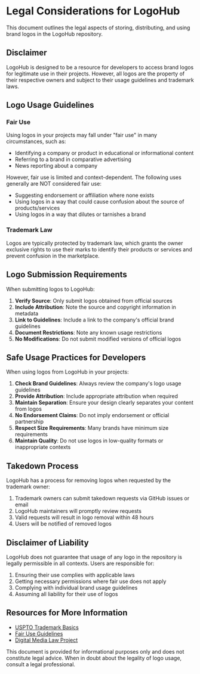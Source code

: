 # Legal Considerations for LogoHub

This document outlines the legal aspects of storing, distributing, and using brand logos in the LogoHub repository.

## Disclaimer

LogoHub is designed to be a resource for developers to access brand logos for legitimate use in their projects. However, all logos are the property of their respective owners and subject to their usage guidelines and trademark laws.

## Logo Usage Guidelines

### Fair Use

Using logos in your projects may fall under "fair use" in many circumstances, such as:

- Identifying a company or product in educational or informational content
- Referring to a brand in comparative advertising
- News reporting about a company

However, fair use is limited and context-dependent. The following uses generally are NOT considered fair use:

- Suggesting endorsement or affiliation where none exists
- Using logos in a way that could cause confusion about the source of products/services
- Using logos in a way that dilutes or tarnishes a brand

### Trademark Law

Logos are typically protected by trademark law, which grants the owner exclusive rights to use their marks to identify their products or services and prevent confusion in the marketplace.

## Logo Submission Requirements

When submitting logos to LogoHub:

1. **Verify Source**: Only submit logos obtained from official sources
2. **Include Attribution**: Note the source and copyright information in metadata
3. **Link to Guidelines**: Include a link to the company's official brand guidelines
4. **Document Restrictions**: Note any known usage restrictions
5. **No Modifications**: Do not submit modified versions of official logos

## Safe Usage Practices for Developers

When using logos from LogoHub in your projects:

1. **Check Brand Guidelines**: Always review the company's logo usage guidelines
2. **Provide Attribution**: Include appropriate attribution when required
3. **Maintain Separation**: Ensure your design clearly separates your content from logos
4. **No Endorsement Claims**: Do not imply endorsement or official partnership
5. **Respect Size Requirements**: Many brands have minimum size requirements
6. **Maintain Quality**: Do not use logos in low-quality formats or inappropriate contexts

## Takedown Process

LogoHub has a process for removing logos when requested by the trademark owner:

1. Trademark owners can submit takedown requests via GitHub issues or email
2. LogoHub maintainers will promptly review requests
3. Valid requests will result in logo removal within 48 hours
4. Users will be notified of removed logos

## Disclaimer of Liability

LogoHub does not guarantee that usage of any logo in the repository is legally permissible in all contexts. Users are responsible for:

1. Ensuring their use complies with applicable laws
2. Getting necessary permissions where fair use does not apply
3. Complying with individual brand usage guidelines
4. Assuming all liability for their use of logos

## Resources for More Information

- [USPTO Trademark Basics](https://www.uspto.gov/trademarks/basics)
- [Fair Use Guidelines](https://www.copyright.gov/fair-use/)
- [Digital Media Law Project](https://www.dmlp.org/legal-guide/using-trademarks-others)

This document is provided for informational purposes only and does not constitute legal advice. When in doubt about the legality of logo usage, consult a legal professional. 